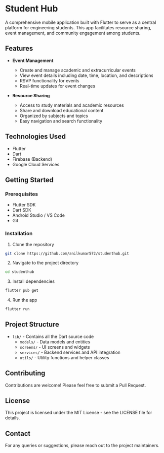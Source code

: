 # Student Hub

A comprehensive mobile application built with Flutter to serve as a central platform for engineering students. This app facilitates resource sharing, event management, and community engagement among students.

## Features

- **Event Management**
  - Create and manage academic and extracurricular events
  - View event details including date, time, location, and descriptions
  - RSVP functionality for events
  - Real-time updates for event changes

- **Resource Sharing**
  - Access to study materials and academic resources
  - Share and download educational content
  - Organized by subjects and topics
  - Easy navigation and search functionality

## Technologies Used

- Flutter
- Dart
- Firebase (Backend)
- Google Cloud Services

## Getting Started

### Prerequisites

- Flutter SDK
- Dart SDK
- Android Studio / VS Code
- Git

### Installation

1. Clone the repository
```bash
git clone https://github.com/anilkumar572/studenthub.git
```

2. Navigate to the project directory
```bash
cd studenthub
```

3. Install dependencies
```bash
flutter pub get
```

4. Run the app
```bash
flutter run
```

## Project Structure

- `lib/` - Contains all the Dart source code
  - `models/` - Data models and entities
  - `screens/` - UI screens and widgets
  - `services/` - Backend services and API integration
  - `utils/` - Utility functions and helper classes

## Contributing

Contributions are welcome! Please feel free to submit a Pull Request.

## License

This project is licensed under the MIT License - see the LICENSE file for details.

## Contact

For any queries or suggestions, please reach out to the project maintainers.
